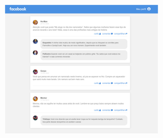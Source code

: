 <img src="https://github.com/gusmorini/gostack-desafio-04/blob/master/.github/face1.jpeg" width="600">